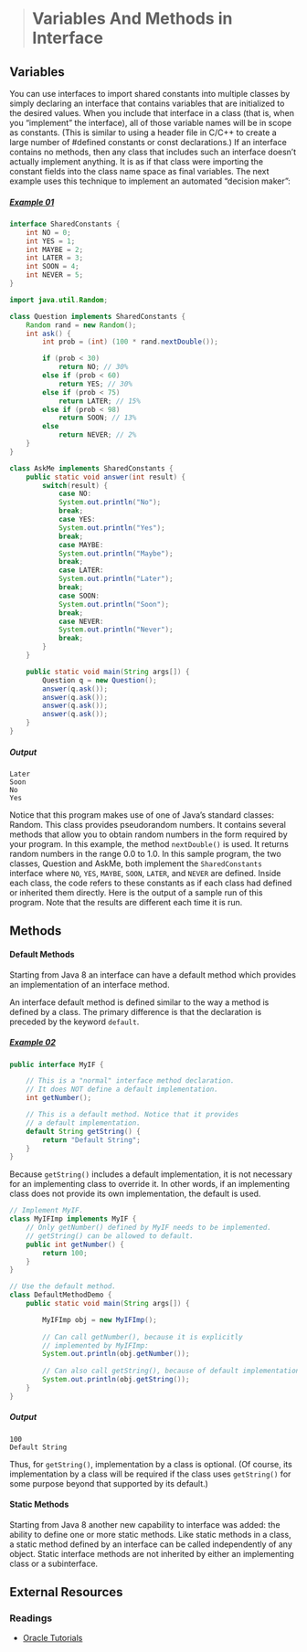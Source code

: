 ># Variables And Methods in Interface

## Variables

You can use interfaces to import shared constants into multiple classes by simply declaring an interface that contains variables that are initialized to the desired values. When you include that interface in a class (that is, when you “implement” the interface), all of those variable names will be in scope as constants. (This is similar to using a header file in C/C++ to create a large number of #defined constants or const declarations.) If an interface contains no methods, then any class that includes such an interface doesn’t actually implement anything. It is as if that class were importing the constant fields into the class name space as final variables. The next example uses this technique to implement an automated “decision maker”:

##### [Example 01](../20-Examples/11-Interfaces/03-Variables-and-Methods/Example-01/)

```java
interface SharedConstants {
    int NO = 0;
    int YES = 1;
    int MAYBE = 2;
    int LATER = 3;
    int SOON = 4;
    int NEVER = 5;
}
```

```java
import java.util.Random;

class Question implements SharedConstants {
    Random rand = new Random();
    int ask() {
        int prob = (int) (100 * rand.nextDouble());

        if (prob < 30)
            return NO; // 30%
        else if (prob < 60)
            return YES; // 30%
        else if (prob < 75)
            return LATER; // 15%
        else if (prob < 98)
            return SOON; // 13%
        else
            return NEVER; // 2%
    }
}
```

```java
class AskMe implements SharedConstants {
    public static void answer(int result) {
        switch(result) {
            case NO:
            System.out.println("No");
            break;
            case YES:
            System.out.println("Yes");
            break;
            case MAYBE:
            System.out.println("Maybe");
            break;
            case LATER:
            System.out.println("Later");
            break;
            case SOON:
            System.out.println("Soon");
            break;
            case NEVER:
            System.out.println("Never");
            break;
        }
    }

    public static void main(String args[]) {
        Question q = new Question();
        answer(q.ask());
        answer(q.ask());
        answer(q.ask());
        answer(q.ask());
    }
}
```

##### Output

    Later
    Soon
    No
    Yes


Notice that this program makes use of one of Java’s standard classes: Random. This class provides pseudorandom numbers. It contains several methods that allow you to obtain random numbers in the form required by your program. In this example, the method `nextDouble()` is used. It returns random numbers in the range 0.0 to 1.0. In this sample program, the two classes, Question and AskMe, both implement the `SharedConstants` interface where `NO`, `YES`, `MAYBE`, `SOON`, `LATER`, and `NEVER` are defined. Inside each class, the code refers to these constants as if each class had defined or inherited them directly. Here is the output of a sample run of this program. Note that the results are different each time it is run.

## Methods

#### Default Methods
Starting from Java 8 an interface can have a default method which provides an implementation of an interface method.

An interface default method is defined similar to the way a method is defined by a class. The primary difference is that the declaration is preceded by the keyword `default`.

##### [Example 02](../20-Examples/11-Interfaces/03-Variables-and-Methods/Example-02/)

```java
public interface MyIF {

    // This is a "normal" interface method declaration.
    // It does NOT define a default implementation.
    int getNumber();

    // This is a default method. Notice that it provides
    // a default implementation.
    default String getString() {
        return "Default String";
    }
}
```

Because `getString()` includes a default implementation, it is not necessary for an implementing class to override it. In other words, if an implementing class does not provide its own implementation, the default is used.

```java
// Implement MyIF.
class MyIFImp implements MyIF {
    // Only getNumber() defined by MyIF needs to be implemented.
    // getString() can be allowed to default.
    public int getNumber() {
        return 100;
    }
}
```

```java
// Use the default method.
class DefaultMethodDemo {
    public static void main(String args[]) {

        MyIFImp obj = new MyIFImp();
        
        // Can call getNumber(), because it is explicitly
        // implemented by MyIFImp:
        System.out.println(obj.getNumber());
        
        // Can also call getString(), because of default implementation:
        System.out.println(obj.getString());
    }
}
```

##### Output

    100
    Default String


Thus, for `getString()`, implementation by a class is optional. (Of course, its implementation by a class will be required if the class uses `getString()` for some purpose beyond that supported by its default.)

#### Static Methods

Starting from Java 8 another new capability to interface was added: the ability to define one or more static methods. Like static methods in a class, a static method defined by an interface can be called independently of any object. Static interface methods are not inherited by either an implementing class or a subinterface.


## External Resources

### Readings

* [Oracle Tutorials](https://docs.oracle.com/javase/tutorial/java/IandI/defaultmethods.html)